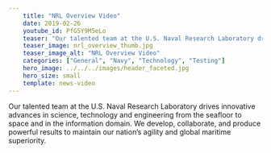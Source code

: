 ```yaml
---
    title: "NRL Overview Video"
    date: 2019-02-26
    youtube_id: PfG5Y9M5eLo
    teaser: "Our talented team at the U.S. Naval Research Laboratory drives innovative advances in science, technology and engineering from the seafloor to space and in the information domain. We develop, collaborate, and produce powerful results to maintain our nation’s agility and global maritime superiority."
    teaser_image: nrl_overview_thumb.jpg
    teaser_image_alt: "NRL Overview Video"
    categories: ["General", "Navy", "Technology", "Testing"]
    hero_image: ../../../images/header_faceted.jpg
    hero_size: small
    template: news-video
---
```

Our talented team at the U.S. Naval Research Laboratory drives innovative advances in science, technology and engineering from the seafloor to space and in the information domain. We develop, collaborate, and produce powerful results to maintain our nation’s agility and global maritime superiority.
